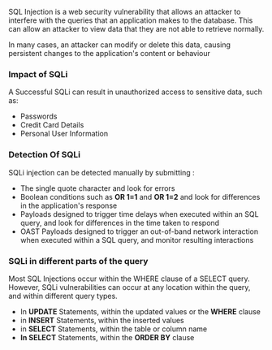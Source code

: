 
SQL Injection is a web security vulnerability that allows an attacker to interfere with the queries that an application makes to the database. This can allow an attacker to view data that they are not able to retrieve normally. 

In many cases, an attacker can modify or delete this data, causing persistent changes to the application's content or behaviour




### Impact of SQLi

A Successful SQLi can result in unauthorized access to sensitive data, such as:


- Passwords
- Credit Card Details
- Personal User Information




### Detection Of SQLi 

SQLi injection can be detected manually by submitting :

- The single quote character and look for errors
- Boolean conditions such as **OR 1=1** and **OR 1=2** and look for differences in the application's response
- Payloads designed to trigger time delays when executed within an SQL query, and look for differences in the time taken to respond
- OAST Payloads designed to trigger an out-of-band network interaction when executed within a SQL query, and monitor resulting interactions






### SQLi in different parts of the query


Most SQL Injections occur within the WHERE clause of a SELECT query. However, SQLi vulnerabilities can occur at any location within the query, and within different query types.

- In **UPDATE** Statements, within the updated values or the **WHERE** clause
- in **INSERT** Statements, within the inserted values
- in **SELECT** Statements, within the table or column name
- **In SELECT** Statements, within the **ORDER BY** clause